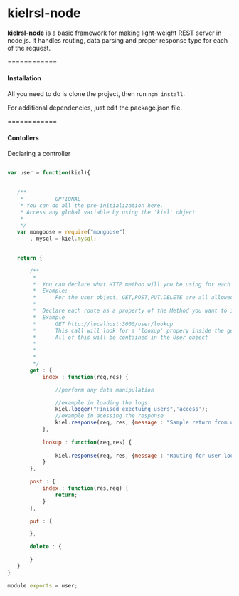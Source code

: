 kielrsl-node
============

**kielrsl-node** is a basic framework for making light-weight REST server in node js. It handles routing, data parsing and proper response type for each of the request.

============

#### Installation

All you need to do is clone the project, then run `npm install`.

For additional dependencies, just edit the package.json file.

============

#### Contollers

Declaring a controller 

 ```javascript

 var user = function(kiel){
 	

 	/**
 	 *			OPTIONAL
 	 * You can do all the pre-initialization here.
 	 * Access any global variable by using the 'kiel' object
 	 *
 	 */
	var mongoose = require("mongoose")
		, mysql = kiel.mysql;

	
	return {

		/**
		 *
		 *	You can declare what HTTP method will you be using for each object.
		 *	Example:
		 *		For the user object, GET,POST,PUT,DELETE are all allowed.
		 *		
		 *	Declare each route as a property of the Method you want to include it with
		 *	Example
		 *		GET http://localhost:3000/user/lookup
		 *		This call will look for a 'lookup' propery inside the get object.
		 *		All of this will be contained in the User object
		 *		
		 *			
		 *		
		 */
		get : {
			index : function(req,res) {

				//perform any data manipulation

				//example in loading the logs
				kiel.logger("Finised exectuing users",'access');
				//example in acessing the response
				kiel.response(req, res, {message : "Sample return from users"}, 200);
			},
			
			lookup : function(req,res) {
				
				kiel.response(req, res, {message : "Routing for user lookup"}, 200);
			}
		},

		post : {
			index : function(res,req) {
				return;
			}
		}, 

		put : {

		},

		delete : {

		}
	}
}

module.exports = user;
